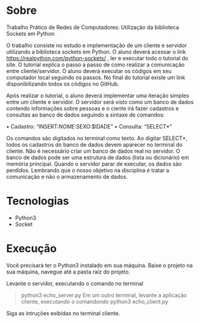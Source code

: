 # Sobre
Trabalho Prático de Redes de Computadores: Utilização da biblioteca Sockets em Python

O trabalho consiste no estudo e implementação de um cliente e servidor utilizando a biblioteca sockets
em Python. O aluno deverá acessar o link https://realpython.com/python-sockets/ , ler e executar todo o
tutorial do site. O tutorial explica o passo a passo de como realizar a comunicação entre cliente/servidor.
O aluno deverá executar os códigos em seu computador local seguindo os passos. No final do tutorial
existe um link disponibilizando todos os códigos no GitHub.

Após realizar o tutorial, o aluno deverá implementar uma iteração simples entre um cliente e servidor. O
servidor será visto como um banco de dados contendo informações sobre pessoas e o ciente irá fazer
cadastros e consultas ao banco de dados seguindo a sintaxe de comandos:

• Cadastro: “INSERT:$NOME:$SEXO:$IDADE”
• Consulta: “SELECT*”

Os comandos são digitados no terminal como texto. Ao digitar SELECT*, todos os cadastros do banco de
dados devem aparecer no terminal do cliente. Não é necessário criar um banco de dados real no servidor.
O banco de dados pode ser uma estrutura de dados (lista ou dicionário) em memória principal. Quando o
servidor parar de executar, os dados são perdidos. Lembrando que o nosso objetivo na disciplina é tratar
a comunicação e não o armazenamento de dados. 

# Tecnologias
- Python3
- Socket

# Execução
Você precisará ter o Python3 instalado em sua máquina.
Baixe o projeto na sua máquina, navegue até a pasta raíz do projeto.

Levante o servidor, executando o comando no terminal
> python3 echo_server.py
Em um outro terminal, levante a aplicação cliente, executando o comandondo
> python3 echo_client.py

Siga as intruções exibidas no terminal cliente.